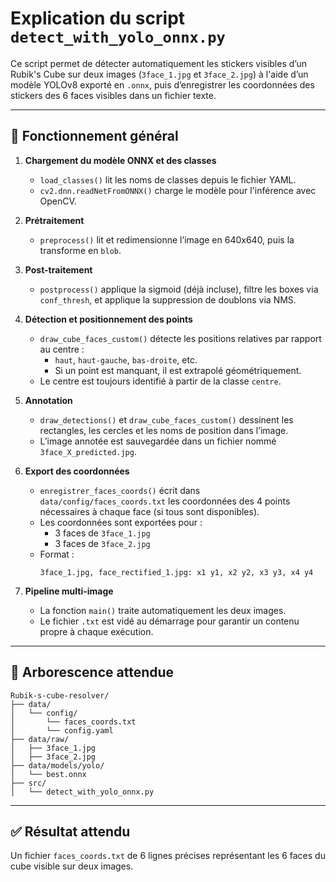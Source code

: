 # Explication du script `detect_with_yolo_onnx.py`

Ce script permet de détecter automatiquement les stickers visibles d’un Rubik's Cube sur deux images (`3face_1.jpg` et `3face_2.jpg`) à l'aide d’un modèle YOLOv8 exporté en `.onnx`, puis d’enregistrer les coordonnées des stickers des 6 faces visibles dans un fichier texte.

---

## 🔧 Fonctionnement général

1. **Chargement du modèle ONNX et des classes**
   - `load_classes()` lit les noms de classes depuis le fichier YAML.
   - `cv2.dnn.readNetFromONNX()` charge le modèle pour l'inférence avec OpenCV.

2. **Prétraitement**
   - `preprocess()` lit et redimensionne l’image en 640x640, puis la transforme en `blob`.

3. **Post-traitement**
   - `postprocess()` applique la sigmoid (déjà incluse), filtre les boxes via `conf_thresh`, et applique la suppression de doublons via NMS.

4. **Détection et positionnement des points**
   - `draw_cube_faces_custom()` détecte les positions relatives par rapport au centre :
     - `haut`, `haut-gauche`, `bas-droite`, etc.
     - Si un point est manquant, il est extrapolé géométriquement.
   - Le centre est toujours identifié à partir de la classe `centre`.

5. **Annotation**
   - `draw_detections()` et `draw_cube_faces_custom()` dessinent les rectangles, les cercles et les noms de position dans l’image.
   - L’image annotée est sauvegardée dans un fichier nommé `3face_X_predicted.jpg`.

6. **Export des coordonnées**
   - `enregistrer_faces_coords()` écrit dans `data/config/faces_coords.txt` les coordonnées des 4 points nécessaires à chaque face (si tous sont disponibles).
   - Les coordonnées sont exportées pour :
     - 3 faces de `3face_1.jpg`
     - 3 faces de `3face_2.jpg`
   - Format :
     ```
     3face_1.jpg, face_rectified_1.jpg: x1 y1, x2 y2, x3 y3, x4 y4
     ```

7. **Pipeline multi-image**
   - La fonction `main()` traite automatiquement les deux images.
   - Le fichier `.txt` est vidé au démarrage pour garantir un contenu propre à chaque exécution.

---

## 📁 Arborescence attendue

```
Rubik-s-cube-resolver/
├── data/
│   └── config/
│       └── faces_coords.txt
│       └── config.yaml
├── data/raw/
│   ├── 3face_1.jpg
│   ├── 3face_2.jpg
├── data/models/yolo/
│   └── best.onnx
├── src/
│   └── detect_with_yolo_onnx.py
```

---

## ✅ Résultat attendu

Un fichier `faces_coords.txt` de 6 lignes précises représentant les 6 faces du cube visible sur deux images.